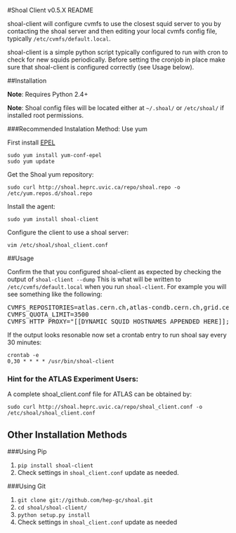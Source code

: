 #Shoal Client v0.5.X README

shoal-client will configure cvmfs to use the closest squid server to you by contacting the shoal server
and then editing your local cvmfs config file, typically `/etc/cvmfs/default.local`.

shoal-client is a simple python script typically configured to run with cron to check for new squids 
periodically. Before setting the cronjob in place make sure that shoal-client is
configured correctly (see Usage below).

##Installation

**Note**: Requires Python 2.4+

**Note**: Shoal config files will be located either at `~/.shoal/` or `/etc/shoal/` if installed 
root permissions.

###Recommended Instalation Method: Use yum

First install [EPEL](http://fedoraproject.org/wiki/EPEL)

    sudo yum install yum-conf-epel
    sudo yum update

Get the Shoal yum repository:

    sudo curl http://shoal.heprc.uvic.ca/repo/shoal.repo -o /etc/yum.repos.d/shoal.repo
   
Install the agent:

    sudo yum install shoal-client

Configure the client to use a shoal server:

    vim /etc/shoal/shoal_client.conf
    
##Usage

Confirm the that you configured shoal-client as expected by checking the output of `shoal-client --dump`
This is what will be written to `/etc/cvmfs/default.local` when you run `shoal-client`. For example you will see 
something like the following:

<pre>
CVMFS_REPOSITORIES=atlas.cern.ch,atlas-condb.cern.ch,grid.cern.ch
CVMFS_QUOTA_LIMIT=3500
CVMFS_HTTP_PROXY="[[DYNAMIC SQUID HOSTNAMES APPENDED HERE]];http://chrysaor.westgrid.ca:3128;http://cernvm-webfs.atlas-canada.ca:3128;DIRECT"
</pre>

If the output looks resonable now set a crontab entry to run shoal say every 30 minutes:

    crontab -e
    0,30 * * * * /usr/bin/shoal-client



### Hint for the ATLAS Experiment Users:

A complete shoal_client.conf file for ATLAS can be obtained by:

    sudo curl http://shoal.heprc.uvic.ca/repo/shoal_client.conf -o /etc/shoal/shoal_client.conf


## Other Installation Methods

###Using Pip

1. `pip install shoal-client`
2. Check settings in `shoal_client.conf` update as needed.

###Using Git
1. `git clone git://github.com/hep-gc/shoal.git`
2. `cd shoal/shoal-client/`
3. `python setup.py install`
4. Check settings in `shoal_client.conf` update as needed


